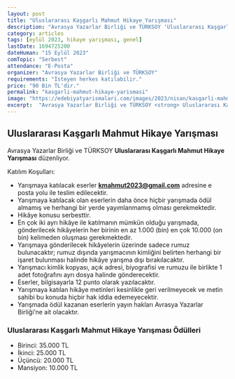 ```yaml
---
layout: post
title: "Uluslararası Kaşgarlı Mahmut Hikaye Yarışması"
description: "Avrasya Yazarlar Birliği ve TÜRKSOY 'Uluslararası Kaşgarlı Mahmut Hikaye Yarışması' düzenliyor."
category: articles
tags: [eylül 2023, hikaye yarışması, genel]
lastDate: 1694725200
dateHuman: "15 Eylül 2023"
comTopic: "Serbest"
attendance: "E-Posta"
organizer: "Avrasya Yazarlar Birliği ve TÜRKSOY"
requirements: "İsteyen herkes katılabilir."
price: "90 Bin TL'dir."
permalink: "kasgarli-mahmut-hikaye-yarismasi"
image: "https://edebiyatyarismalari.com/images/2023/nisan/kasgarli-mahmut-hikaye-yarismasi.jpg"
excerpt:  "Avrasya Yazarlar Birliği ve TÜRKSOY <strong> Uluslararası Kaşgarlı Mahmut Hikaye Yarışması </strong> düzenliyor."
---
```


## Uluslararası Kaşgarlı Mahmut Hikaye Yarışması
Avrasya Yazarlar Birliği ve TÜRKSOY **Uluslararası Kaşgarlı Mahmut Hikaye Yarışması** düzenliyor.  

Katılım Koşulları:
- Yarışmaya katılacak eserler **kmahmut2023@gmail.com** adresine e posta yolu ile teslim edilecektir.
- Yarışmaya katılacak olan eserlerin daha önce hiçbir yarışmada ödül almamış ve herhangi bir yerde yayımlanmamış olması gerekmektedir.
- Hikâye konusu serbesttir.
- En çok iki ayrı hikâye ile katılmanın mümkün olduğu yarışmada, gönderilecek hikâyelerin her birinin en az 1.000 (bin) en çok 10.000 (on bin) kelimeden oluşması gerekmektedir.
- Yarışmaya gönderilecek hikâyelerin üzerinde sadece rumuz bulunacaktır; rumuz dışında yarışmacının kimliğini belirten herhangi bir işaret bulunması halinde hikâye yarışma dışı bırakılacaktır.
- Yarışmacı kimlik kopyası, açık adresi, biyografisi ve rumuzu ile birlikte 1 adet fotoğrafını ayrı dosya halinde gönderecektir.
- Eserler, bilgisayarla 12 punto olarak yazılacaktır.
- Yarışmaya katılan hikâye metinleri kesinlikle geri verilmeyecek ve metin sahibi bu konuda hiçbir hak iddia edemeyecektir.
- Yarışmada ödül kazanan eserlerin yayın hakları Avrasya Yazarlar Birliği’ne ait olacaktır.


### Uluslararası Kaşgarlı Mahmut Hikaye Yarışması Ödülleri
- Birinci: 35.000 TL
- İkinci: 25.000 TL
- Üçüncü: 20.000 TL
- Mansiyon: 10.000 TL